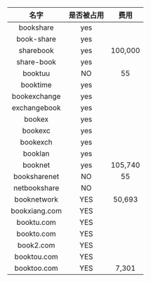 |名字|是否被占用|费用|
|:--:|:--:|:--:|
|bookshare|yes||
|book-share|yes||
|sharebook|yes|100,000|
|share-book|yes||
|booktuu|NO|55|
|booktime|yes|
|bookexchange|yes||
|exchangebook|yes||
|bookex|yes||
|bookexc|yes||
|bookexch|yes||
|booklan|yes||
|booknet|yes|105,740|
|booksharenet|NO|55|
|netbookshare|NO||
|booknetwork|YES|50,693|
|bookxiang.com|YES||
|booktu.com|YES||
|bookto.com|YES||
|book2.com|YES||
|booktou.com|YES||
|booktoo.com|YES|7,301|
